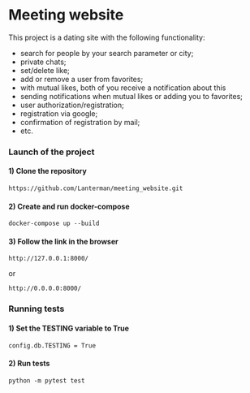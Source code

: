 # Meeting website

This project is a dating site with the following functionality:
 - search for people by your search parameter or city;
 - private chats;
 - set/delete like;
 - add or remove a user from favorites;
 - with mutual likes, both of you receive a notification about this
 - sending notifications when mutual likes or adding you to favorites;
 - user authorization/registration;
 - registration via google;
 - confirmation of registration by mail;
 - etc.

### Launch of the project

#### 1) Clone the repository
```
https://github.com/Lanterman/meeting_website.git
```
#### 2) Create and run docker-compose
```
docker-compose up --build
```
#### 3) Follow the link in the browser
```
http://127.0.0.1:8000/
```
or
```
http://0.0.0.0:8000/
```

### Running tests

#### 1) Set the TESTING variable to True
```
config.db.TESTING = True
```
#### 2) Run tests
```
python -m pytest test
```
